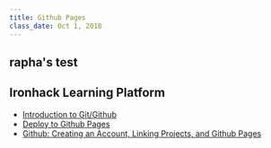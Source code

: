 ```yaml
---
title: Github Pages
class_date: Oct 1, 2018
---
```

## rapha's test

Ironhack Learning Platform
---------

- [Introduction to Git/Github](http://learn.ironhack.com/#/learning_unit/5157)
- [Deploy to Github Pages](http://learn.ironhack.com/#/learning_unit/5159)
- [Github: Creating an Account, Linking Projects, and Github Pages](http://learn.ironhack.com/#/learning_unit/5160)

